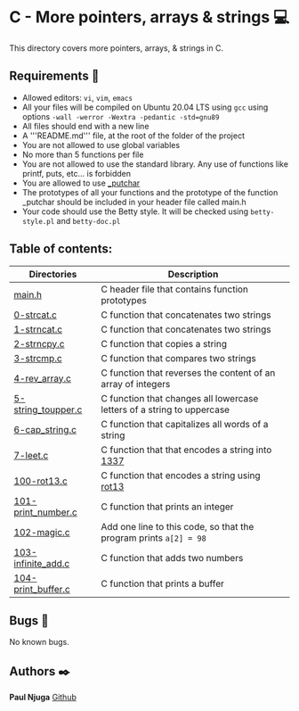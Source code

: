 # C - More pointers, arrays & strings :computer:
This directory covers more pointers, arrays, & strings in C.

## Requirements :bookmark_tabs:
* Allowed editors: ```vi```, ```vim```, ```emacs```
* All your files will be compiled on Ubuntu 20.04 LTS using ```gcc``` using options ```-wall -werror -Wextra -pedantic -std=gnu89```
* All files should end with a new line
* A '''README.md''' file, at the root of the folder of the project
* You are not allowed to use global variables
* No more than 5 functions per file
* You are not allowed to use the standard library. Any use of functions like printf, puts, etc… is forbidden
* You are allowed to use [_putchar](https://github.com/holbertonschool/_putchar.c/blob/master/_putchar.c)
* The prototypes of all your functions and the prototype of the function _putchar should be included in your header file called main.h
* Your code should use the Betty style. It will be checked using ```betty-style.pl``` and ```betty-doc.pl```

## Table of contents:
Directories | Description
----------- | -----------
[main.h](./main.h) | C header file that contains function prototypes
[0-strcat.c](./0-strcat.c) | C function that concatenates two strings
[1-strncat.c](./1-strncat.c) | C function that concatenates two strings
[2-strncpy.c](./2-strncpy.c) | C function that copies a string
[3-strcmp.c](./3-strcmp.c) | C function that compares two strings
[4-rev_array.c](./4-rev_array.c) | C function that reverses the content of an array of integers
[5-string_toupper.c](./5-string_toupper.c) | C function that changes all lowercase letters of a string to uppercase
[6-cap_string.c](./6-cap_string.c) | C function that capitalizes all words of a string
[7-leet.c](./7-leet.c) | C function that that encodes a string into [1337](https://en.wikipedia.org/wiki/Leet)
[100-rot13.c](./100-rot13.c) | C function that encodes a string using [rot13](https://en.wikipedia.org/wiki/ROT13)
[101-print_number.c](./101-print_number.c) | C function that prints an integer
[102-magic.c](./102-magic.c) | Add one line to this code, so that the program prints ```a[2] = 98```
[103-infinite_add.c](./103-infinite_add.c) | C function that adds two numbers
[104-print_buffer.c](./104-print_buffer.c) | C function that prints a buffer


## Bugs :loudspeaker:
No known bugs.


## Authors :black_nib:
**Paul Njuga** [Github](https://github.com/Paul-Njuga)
